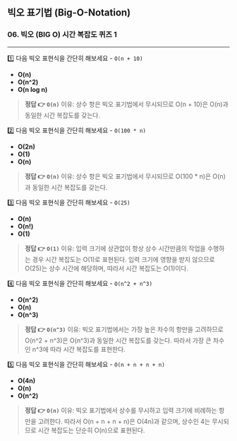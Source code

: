 ## 빅오 표기법 (Big-O-Notation)

### 06. 빅오 (BIG O) 시간 복잡도 퀴즈 1
---------------------------------------------

1️⃣ 다음 빅오 표현식을 간단히 해보세요 - `O(n + 10)`
- **O(n)**
- **O(n^2)**
- **O(n log n)**
> **정답 👉 `O(n)`**
이유: 상수 항은 빅오 표기법에서 무시되므로 O(n + 10)은 O(n)과 동일한 시간 복잡도를 갖는다.

2️⃣ 다음 빅오 표현식을 간단히 해보세요 - `O(100 * n)`
- **O(2n)**
- **O(1)**
- **O(n)**

> **정답 👉 `O(n)`**
이유: 상수 항은 빅오 표기법에서 무시되므로 O(100 * n)은 O(n)과 동일한 시간 복잡도를 갖는다.

3️⃣ 다음 빅오 표현식을 간단히 해보세요 - `O(25)`
- **O(n)**
- **O(n!)**
- **O(1)**

> **정답 👉 `O(1)`**
이유: 입력 크기에 상관없이 항상 상수 시간만큼의 작업을 수행하는 경우 시간 복잡도는 O(1)로 표현된다. 입력 크기에 영향을 받지 않으므로 O(25)는 상수 시간에 해당하며, 따라서 시간 복잡도는 O(1)이다.

4️⃣ 다음 빅오 표현식을 간단히 해보세요 - `O(n^2 + n^3)`
- **O(n^2)**
- **O(n)**
- **O(n^3)**

> **정답 👉 `O(n^3)`**
이유: 빅오 표기법에서는 가장 높은 차수의 항만을 고려하므로 O(n^2 + n^3)은 O(n^3)과 동일한 시간 복잡도를 갖는다. 따라서 가장 큰 차수인 n^3에 따라 시간 복잡도를 표현한다.

5️⃣ 다음 빅오 표현식을 간단히 해보세요 - `O(n + n + n + n)`
- **O(4n)**
- **O(n)**
- **O(n^2)**

> **정답 👉 `O(n)`**
이유: 빅오 표기법에서 상수를 무시하고 입력 크기에 비례하는 항만을 고려한다. 따라서 O(n + n + n + n)은 O(4n)과 같으며, 상수인 4는 무시되므로 시간 복잡도는 단순히 O(n)으로 표현된다.
